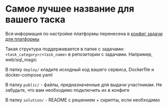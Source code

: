 # Самое лучшее название для вашего таска

Вся информация по настройке платформы перенесена в [конфиг задачи для платформы](challenge.yaml)

Такая структура поддерживается в папке с задачами: `<task_category>/<task_name>` в репозитории с задачами. Например, web/sql_magic

В папку `deploy/` кладите исходный код вашего сервиса, Dockerfile и docker-compose.yaml

В папку `public/` - файлы, предназначенные для выдачи участникам. Не забудьте, что вам необходимо подключить их в конфиге

В папку `solution/` - README с решением + скрипты, если необходимо